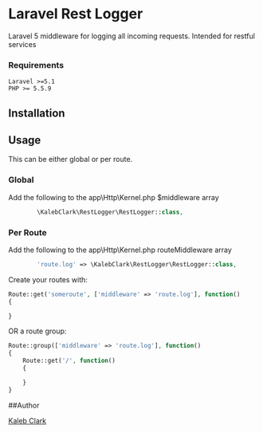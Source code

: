 # Laravel Rest Logger
Laravel 5 middleware for logging all incoming requests. Intended for restful services

### Requirements
    Laravel >=5.1
    PHP >= 5.5.9 
    
## Installation

## Usage

This can be either global or per route.

### Global
Add the following to the app\Http\Kernel.php $middleware array

```php
        \KalebClark\RestLogger\RestLogger::class,
```

### Per Route
Add the following to the app\Http\Kernel.php routeMiddleware array

```php
        'route.log' => \KalebClark\RestLogger\RestLogger::class,
```

Create your routes with:

```php
Route::get('someroute', ['middleware' => 'route.log'], function()
{

}
```
OR a route group:

```php
Route::group(['middleware' => 'route.log'], function()
{
    Route::get('/', function()
    {

    }
}
```



##Author

<a href="http://abraxxus.net">Kaleb Clark</a>
